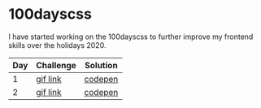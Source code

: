 # 100dayscss

I have started working on the 100dayscss to further improve my frontend skills over the holidays 2020.

| Day      | Challenge | Solution |
| ----------- | ----------- | ----------- |
| 1   | [gif link](gif/cssDay1.gif)       | [codepen](https://codepen.io/javapyscript/pen/QWKdagx) |
| 2   | [gif link](gif/cssDay2.gif)       | [codepen](https://codepen.io/javapyscript/pen/gOwmaVr) |
